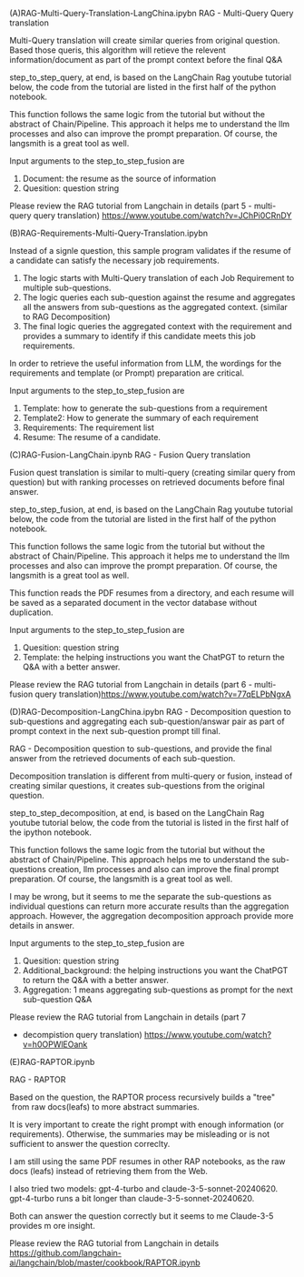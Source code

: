 (A)RAG-Multi-Query-Translation-LangChina.ipybn
RAG - Multi-Query Query translation

Multi-Query translation will create similar queries from original question. Based those
queris, this algorithm will retieve the relevent information/document as part of the
prompt context before the final Q&A

step_to_step_query, at end, is based on the LangChain Rag youtube tutorial below, the code from the tutorial are 
listed in the first half of the python notebook. 

This function follows the same logic from the tutorial but without the abstract of Chain/Pipeline. This approach
it helps me to understand the llm processes and also can improve the prompt preparation.
Of course, the langsmith is a great tool as well. 


Input arguments to the step_to_step_fusion are
1. Document: the resume as the source of information
2. Quesition: question string


Please review the RAG tutorial from Langchain in details (part 5 - multi-query query translation)
https://www.youtube.com/watch?v=JChPi0CRnDY

(B)RAG-Requirements-Multi-Query-Translation.ipybn

Instead of a signle question, this sample program validates if the resume of a candidate 
can satisfy the necessary job requirements.

1. The logic starts with Multi-Query translation of each Job Requirement to multiple sub-questions.
2. The logic queries each sub-question against the resume and aggregates 
all the answers from sub-questions as the aggregated context. (similar to RAG Decomposition) 
3. The final logic queries the aggregated context with the requirement and provides a summary to 
identify if this candidate meets this job requirements.

In order to retrieve the useful information from LLM,
the wordings for the requirements and template (or Prompt) preparation are critical.


Input arguments to the step_to_step_fusion are
1. Template: how to generate the sub-questions from a requirement
2. Template2: How to generate the summary of each requirement
3. Requirements: The requirement list
4. Resume: The resume of a candidate.

(C)RAG-Fusion-LangChain.ipynb
RAG - Fusion Query translation

Fusion quest translation is similar to multi-query (creating similar query from question) 
but with ranking processes on retrieved documents before final answer.

step_to_step_fusion, at end, is based on the LangChain Rag youtube tutorial below, the code from the tutorial are 
listed in the first half of the python notebook. 

This function follows the same logic from the tutorial but without the abstract of Chain/Pipeline. This approach
it helps me to understand the llm processes and also can improve the prompt preparation.
Of course, the langsmith is a great tool as well. 

This function reads the PDF resumes from a directory, and each resume will be saved 
as a separated document in the vector database without duplication. 

Input arguments to the step_to_step_fusion are
1. Quesition: question string
2. Template:  the helping instructions you want the ChatPGT to return the Q&A 
with a better answer.

Please review the RAG tutorial from Langchain in details 
(part 6 - multi-fusion query translation)https://www.youtube.com/watch?v=77qELPbNgxA

(D)RAG-Decomposition-LangChina.ipybn
RAG - Decomposition question to sub-questions and aggregating each sub-question/answar pair
as part of prompt context in the next sub-question prompt till final.

RAG - Decomposition question to sub-questions, and provide the final answer from the 
retrieved documents of each sub-question.

Decomposition translation is different from multi-query or fusion, instead of 
creating similar questions, it creates sub-questions from the original question. 

step_to_step_decomposition, at end, is based on the LangChain Rag youtube tutorial below, 
the code from the tutorial is listed in the first half of the ipython notebook. 

This function follows the same logic from the tutorial but without the abstract of 
Chain/Pipeline. This approach helps me to understand the sub-questions creation, 
llm processes and also can improve the final prompt preparation. 
Of course, the langsmith is a great tool as well. 

I may be wrong, but it seems to me the separate the sub-questions as individual questions
can return more accurate results than the aggregation approach. 
However, the aggregation decomposition approach provide more details in answer.


Input arguments to the step_to_step_fusion are
1. Quesition: question string
2. Additional_background:  the helping instructions you want the ChatPGT to return the Q&A 
with a better answer.
3. Aggregation: 1 means aggregating sub-questions as prompt for the next sub-question Q&A


Please review the RAG tutorial from Langchain in details (part 7 
- decompistion query translation)
https://www.youtube.com/watch?v=h0OPWlEOank

(E)RAG-RAPTOR.ipynb

RAG - RAPTOR

Based on the question, the RAPTOR process recursively builds a "tree"  from raw 
docs(leafs) to more abstract summaries.

It is very important to create the right prompt with enough information 
(or requirements).  Otherwise, the summaries may be misleading or is not sufficient 
to answer the question correclty.

I am still using the same PDF resumes in other RAP notebooks, as the raw docs (leafs)
instead of retrieving them from the Web.

I also tried two models: gpt-4-turbo and claude-3-5-sonnet-20240620.  gpt-4-turbo
runs a bit longer than claude-3-5-sonnet-20240620.

Both can answer the question correctly but it seems to me Claude-3-5 provides m
ore insight. 


Please review the RAG tutorial from Langchain in details 
https://github.com/langchain-ai/langchain/blob/master/cookbook/RAPTOR.ipynb
